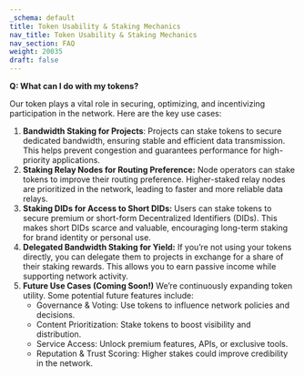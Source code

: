 ```yaml
---
_schema: default
title: Token Usability & Staking Mechanics
nav_title: Token Usability & Staking Mechanics
nav_section: FAQ
weight: 20035
draft: false
---
```

**Q: What can I do with my tokens?**

Our token plays a vital role in securing, optimizing, and incentivizing participation in the network. Here are the key use cases:

1. **Bandwidth Staking for Projects**: Projects can stake tokens to secure dedicated bandwidth, ensuring stable and efficient data transmission. This helps prevent congestion and guarantees performance for high-priority applications.
2. **Staking Relay Nodes for Routing Preference:** Node operators can stake tokens to improve their routing preference. Higher-staked relay nodes are prioritized in the network, leading to faster and more reliable data relays.
3. **Staking DIDs for Access to Short DIDs:** Users can stake tokens to secure premium or short-form Decentralized Identifiers (DIDs). This makes short DIDs scarce and valuable, encouraging long-term staking for brand identity or personal use.
4. **Delegated Bandwidth Staking for Yield:** If you’re not using your tokens directly, you can delegate them to projects in exchange for a share of their staking rewards. This allows you to earn passive income while supporting network activity.
5. **Future Use Cases (Coming Soon!)** We’re continuously expanding token utility. Some potential future features include:
   * Governance & Voting: Use tokens to influence network policies and decisions.
   * Content Prioritization: Stake tokens to boost visibility and distribution.
   * Service Access: Unlock premium features, APIs, or exclusive tools.
   * Reputation & Trust Scoring: Higher stakes could improve credibility in the network.